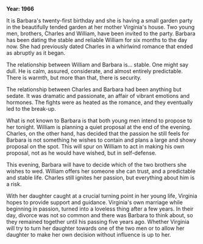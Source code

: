 **Year: 1966**

It is Barbara's twenty-first birthday and she is having a small garden party in the beautifully tended garden at her mother Virginia's house. Two young men, brothers, Charles and William, have been invited to the party. Barbara has been dating the stable and reliable William for six months to the day now. She had previously dated Charles in a whirlwind romance that ended as abruptly as it began.

The relationship between William and Barbara is... stable. One might say dull. He is calm, assured, considerate, and almost entirely predictable. There is warmth, but more than that, there is security.

The relationship between Charles and Barbara had been anything but sedate. It was dramatic and passionate, an affair of vibrant emotions and hormones. The fights were as heated as the romance, and they eventually led to the break-up.

What is not known to Barbara is that both young men intend to propose to her tonight. William is planning a quiet proposal at the end of the evening. Charles, on the other hand, has decided that the passion he still feels for Barbara is not something he wishes to contain and plans a large and showy proposal on the spot. This will spur on William to act in making his own proposal, not as he would have wished, but in self-defense.

This evening, Barbara will have to decide which of the two brothers she wishes to wed. William offers her someone she can trust, and a predictable and stable life. Charles still ignites her passion, but everything about him is a risk.

With her daughter caught at a crucial turning point in her young life, Virginia hopes to provide support and guidance. Virginia's own marriage while beginning in passion, turned into a loveless thing after a few years. In their day, divorce was not so common and there was Barbara to think about, so they remained together until his passing five years ago. Whether Virginia will try to turn her daughter towards one of the two men or to allow her daughter to make her own decision without influence is up to her.

